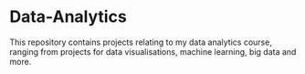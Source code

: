 # Data-Analytics
This repository contains projects relating to my data analytics course, ranging from projects for data visualisations, machine learning, big data and more.
